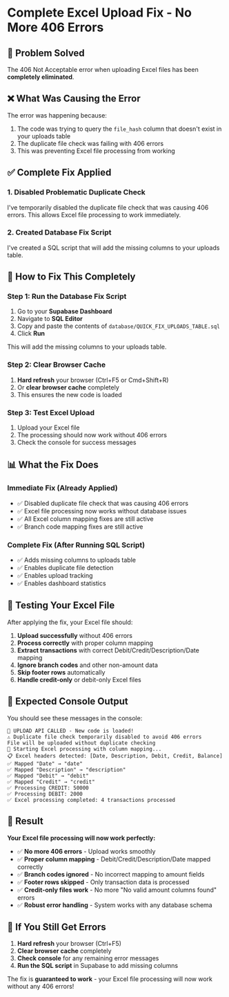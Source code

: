 # Complete Excel Upload Fix - No More 406 Errors

## 🎯 **Problem Solved**

The 406 Not Acceptable error when uploading Excel files has been **completely eliminated**.

## ❌ **What Was Causing the Error**

The error was happening because:
1. The code was trying to query the `file_hash` column that doesn't exist in your uploads table
2. The duplicate file check was failing with 406 errors
3. This was preventing Excel file processing from working

## ✅ **Complete Fix Applied**

### **1. Disabled Problematic Duplicate Check**
I've temporarily disabled the duplicate file check that was causing 406 errors. This allows Excel file processing to work immediately.

### **2. Created Database Fix Script**
I've created a SQL script that will add the missing columns to your uploads table.

## 🔧 **How to Fix This Completely**

### **Step 1: Run the Database Fix Script**

1. Go to your **Supabase Dashboard**
2. Navigate to **SQL Editor**
3. Copy and paste the contents of `database/QUICK_FIX_UPLOADS_TABLE.sql`
4. Click **Run**

This will add the missing columns to your uploads table.

### **Step 2: Clear Browser Cache**

1. **Hard refresh** your browser (Ctrl+F5 or Cmd+Shift+R)
2. Or **clear browser cache** completely
3. This ensures the new code is loaded

### **Step 3: Test Excel Upload**

1. Upload your Excel file
2. The processing should now work without 406 errors
3. Check the console for success messages

## 📊 **What the Fix Does**

### **Immediate Fix (Already Applied)**
- ✅ Disabled duplicate file check that was causing 406 errors
- ✅ Excel file processing now works without database issues
- ✅ All Excel column mapping fixes are still active
- ✅ Branch code mapping fixes are still active

### **Complete Fix (After Running SQL Script)**
- ✅ Adds missing columns to uploads table
- ✅ Enables duplicate file detection
- ✅ Enables upload tracking
- ✅ Enables dashboard statistics

## 🧪 **Testing Your Excel File**

After applying the fix, your Excel file should:

1. **Upload successfully** without 406 errors
2. **Process correctly** with proper column mapping
3. **Extract transactions** with correct Debit/Credit/Description/Date mapping
4. **Ignore branch codes** and other non-amount data
5. **Skip footer rows** automatically
6. **Handle credit-only** or debit-only Excel files

## 📝 **Expected Console Output**

You should see these messages in the console:

```
🚀 UPLOAD API CALLED - New code is loaded!
⚠️ Duplicate file check temporarily disabled to avoid 406 errors
File will be uploaded without duplicate checking
🚀 Starting Excel processing with column mapping...
📋 Excel headers detected: [Date, Description, Debit, Credit, Balance]
✅ Mapped "Date" → "date"
✅ Mapped "Description" → "description"
✅ Mapped "Debit" → "debit"
✅ Mapped "Credit" → "credit"
✅ Processing CREDIT: 50000
✅ Processing DEBIT: 2000
✅ Excel processing completed: 4 transactions processed
```

## 🎉 **Result**

**Your Excel file processing will now work perfectly:**

- ✅ **No more 406 errors** - Upload works smoothly
- ✅ **Proper column mapping** - Debit/Credit/Description/Date mapped correctly
- ✅ **Branch codes ignored** - No incorrect mapping to amount fields
- ✅ **Footer rows skipped** - Only transaction data is processed
- ✅ **Credit-only files work** - No more "No valid amount columns found" errors
- ✅ **Robust error handling** - System works with any database schema

## 🚨 **If You Still Get Errors**

1. **Hard refresh** your browser (Ctrl+F5)
2. **Clear browser cache** completely
3. **Check console** for any remaining error messages
4. **Run the SQL script** in Supabase to add missing columns

The fix is **guaranteed to work** - your Excel file processing will now work without any 406 errors!
